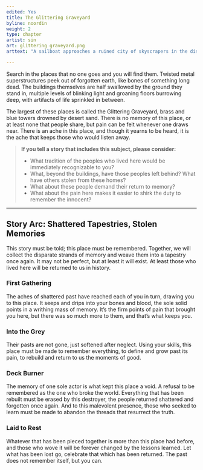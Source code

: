 ```yaml
---
edited: Yes
title: The Glittering Graveyard
byline: noordin
weight: 2
type: chapter
artist: sin
art: glittering graveyard.png
arttext: "A sailboat approaches a ruined city of skyscrapers in the distance."

---
```


Search in the places that no one goes and you will find them. Twisted metal superstructures peek out of forgotten earth, like bones of something long dead. The buildings themselves are half swallowed by the ground they stand in, multiple levels of blinking light and groaning floors burrowing deep, with artifacts of life sprinkled in between.

The largest of these places is called the Glittering Graveyard, brass and blue towers drowned by desert sand. There is no memory of this place, or at least none that people share, but pain can be felt whenever one draws near. There is an ache in this place, and though it yearns to be heard, it is the ache that keeps those who would listen away.

> **If you tell a story that includes this subject, please consider:**
> - What tradition of the peoples who lived here would be immediately recognizable to you?
> - What, beyond the buildings, have those peoples left behind? What have others stolen from these homes?
> - What about these people demand their return to memory?
> - What about the pain here makes it easier to shirk the duty to remember the innocent?

***

## Story Arc: Shattered Tapestries, Stolen Memories
This story must be told; this place must be remembered. Together, we will collect the disparate strands of memory and weave them into a tapestry once again. It may not be perfect, but at least it will exist. At least those who lived here will be returned to us in history.

### First Gathering
The aches of shattered past have reached each of you in turn, drawing you to this place. It seeps and drips into your bones and blood, the sole solid points in a writhing mass of memory. It’s the firm points of pain that brought you here, but there was so much more to them, and that’s what keeps you.

### Into the Grey
Their pasts are not gone, just softened after neglect. Using your skills, this place must be made to remember everything, to define and grow past its pain, to rebuild and return to us the moments of good.

### Deck Burner
The memory of one sole actor is what kept this place a void. A refusal to be remembered as the one who broke the world. Everything that has been rebuilt must be erased by this destroyer, the people returned shattered and forgotten once again. And to this malevolent presence, those who seeked to learn must be made to abandon the threads that resurrect the truth.

### Laid to Rest
Whatever that has been pieced together is more than this place had before, and those who wove it will be forever changed by the lessons learned. Let what has been lost go, celebrate that which has been returned. The past does not remember itself, but you can.
